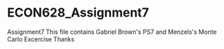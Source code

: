 # ECON628_Assignment7
Assignment7
This file contains Gabriel Brown's PS7 and Menzels's Monte Carlo Excercise
Thanks
